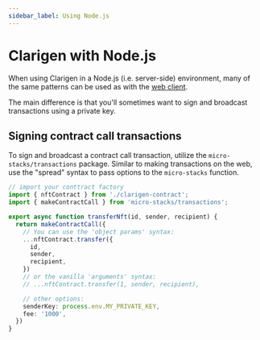 ```yaml
---
sidebar_label: Using Node.js
---
```


# Clarigen with Node.js

When using Clarigen in a Node.js (i.e. server-side) environment, many of the same patterns can be used as with the [web client](./quick-start).

The main difference is that you'll sometimes want to sign and broadcast transactions using a private key.

## Signing contract call transactions

To sign and broadcast a contract call transaction, utilize the `micro-stacks/transactions` package. Similar to making transactions on the web, use the "spread" syntax to pass options to the `micro-stacks` function.

```ts
// import your conttract factory
import { nftContract } from './clarigen-contract';
import { makeContractCall } from 'micro-stacks/transactions';

export async function transferNft(id, sender, recipient) {
  return makeContractCall({
    // You can use the 'object params' syntax:
    ...nftContract.transfer({
      id,
      sender,
      recipient,
    })
    // or the vanilla 'arguments' syntax:
    // ...nftContract.transfer(1, sender, recipient),

    // other options:
    senderKey: process.env.MY_PRIVATE_KEY,
    fee: '1000',
  })
}
```
